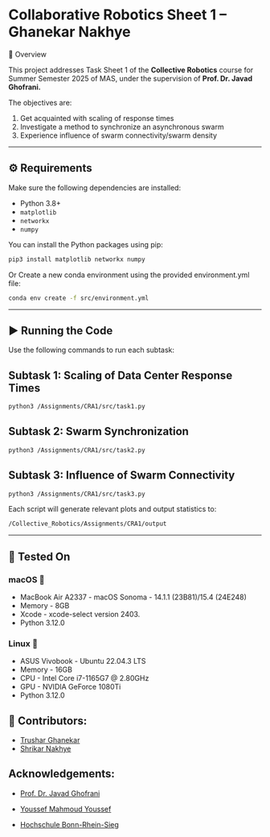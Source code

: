 
# Collaborative Robotics Sheet 1 – Ghanekar Nakhye

📌 Overview

This project addresses Task Sheet 1 of the **Collective Robotics** course for Summer Semester 2025 of MAS, under the supervision of **Prof. Dr. Javad Ghofrani.**

The objectives are:
1. Get acquainted with scaling of response times
2. Investigate a method to synchronize an asynchronous swarm
3. Experience influence of swarm connectivity/swarm density

---

## ⚙️ Requirements

Make sure the following dependencies are installed:

- Python 3.8+
- `matplotlib`
- `networkx`
- `numpy`

You can install the Python packages using pip:

```bash
pip3 install matplotlib networkx numpy
```
Or Create a new conda environment using the provided environment.yml file:
```bash
conda env create -f src/environment.yml
```
---

## ▶️ Running the Code

Use the following commands to run each subtask:

## Subtask 1: Scaling of Data Center Response Times
```bash
python3 /Assignments/CRA1/src/task1.py
```
## Subtask 2: Swarm Synchronization
```bash
python3 /Assignments/CRA1/src/task2.py
```
## Subtask 3: Influence of Swarm Connectivity
```bash
python3 /Assignments/CRA1/src/task3.py
```

Each script will generate relevant plots and output statistics to:
```bash
/Collective_Robotics/Assignments/CRA1/output
```
---

<!-- ## Output

For each subtask, the following deliverables are included:

- **Source Code**
- [Plots](./Plots/)
- **This README**

--- -->

<!-- ## Submission

- Zip all files into a single file named:
  ```
  collRob_sheet1_GHANEKAR_NAKHYE.zip
  ```
- Be prepared to **present the solution in person**. -->
## 🧪 Tested On
### macOS 
  - MacBook Air A2337 - macOS Sonoma - 14.1.1 (23B81)/15.4 (24E248)
  - Memory - 8GB
  - Xcode - xcode-select version 2403.
  - Python 3.12.0

### Linux 🐧
  - ASUS Vivobook - Ubuntu 22.04.3 LTS
  - Memory - 16GB
  - CPU - Intel Core i7-1165G7 @ 2.80GHz
  - GPU - NVIDIA GeForce 1080Ti
  - Python 3.12.0

## 👥 Contributors:
- [Trushar Ghanekar](https://github.com/Trushar2411)
- [Shrikar Nakhye](https://github.com/ItsShriks)
## Acknowledgements:
- [Prof. Dr. Javad Ghofrani](https://www.h-brs.de/de/inf/prof-dr-javad-ghofrani)

- [Youssef Mahmoud Youssef](https://www.h-brs.de/de/inf/youssef-mahmoud-youssef)

- [Hochschule Bonn-Rhein-Sieg](https://www.h-brs.de/de)

